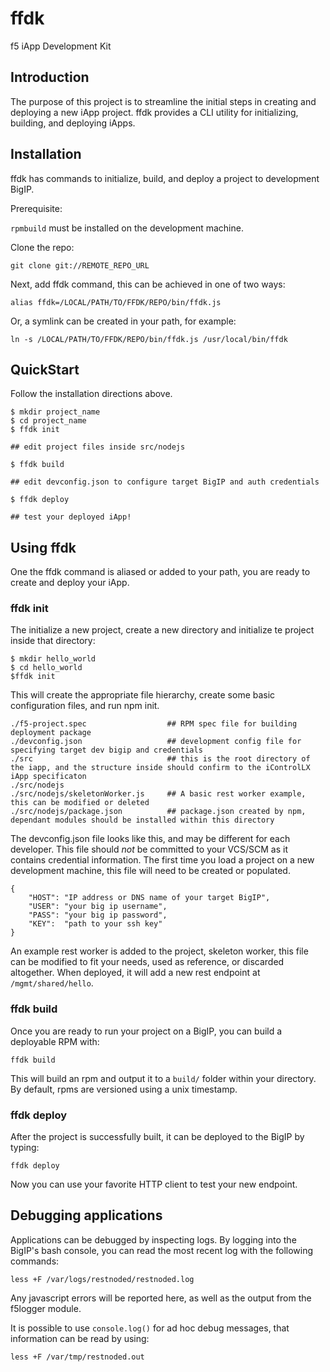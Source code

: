 # ffdk
f5 iApp Development Kit

## Introduction

The purpose of this project is to streamline the initial steps in creating and deploying a new iApp project. ffdk provides a CLI utility for initializing, building, and deploying iApps.

## Installation

ffdk has commands to initialize, build, and deploy a project to development BigIP.

Prerequisite:

`rpmbuild` must be installed on the development machine.

Clone the repo:

`git clone git://REMOTE_REPO_URL`

Next, add ffdk command, this can be achieved in one of two ways:

`alias ffdk=/LOCAL/PATH/TO/FFDK/REPO/bin/ffdk.js`

Or, a symlink can be created in your path, for example:

`ln -s /LOCAL/PATH/TO/FFDK/REPO/bin/ffdk.js /usr/local/bin/ffdk`

## QuickStart

Follow the installation directions above. 

```
$ mkdir project_name
$ cd project_name
$ ffdk init

## edit project files inside src/nodejs

$ ffdk build

## edit devconfig.json to configure target BigIP and auth credentials

$ ffdk deploy

## test your deployed iApp!
```

## Using ffdk

One the ffdk command is aliased or added to your path, you are ready to create and deploy your iApp.

### ffdk init

The initialize a new project, create a new directory and initialize te project inside that directory:

```
$ mkdir hello_world
$ cd hello_world
$ffdk init
```


This will create the appropriate file hierarchy, create some basic configuration files, and run npm init.

```
./f5-project.spec                  ## RPM spec file for building deployment package
./devconfig.json                   ## development config file for specifying target dev bigip and credentials
./src                              ## this is the root directory of the iapp, and the structure inside should confirm to the iControlLX iApp specificaton
./src/nodejs                     
./src/nodejs/skeletonWorker.js     ## A basic rest worker example, this can be modified or deleted
./src/nodejs/package.json          ## package.json created by npm, dependant modules should be installed within this directory
```


The devconfig.json file looks like this, and may be different for each developer. This file should _not_ be committed to your VCS/SCM as it contains credential information. The first time you load a project on a new development machine, this file will need to be created or populated. 

```
{
    "HOST": "IP address or DNS name of your target BigIP",
    "USER": "your big ip username",
    "PASS": "your big ip password",
    "KEY":  "path to your ssh key"
}
```

An example rest worker is added to the project, skeleton worker, this file can be modified to fit your needs, used as reference, or discarded altogether. When deployed, it will add a new rest endpoint at `/mgmt/shared/hello`.

### ffdk build

Once you are ready to run your project on a BigIP, you can build a deployable RPM with:

`ffdk build`

This will build an rpm and output it to a `build/` folder within your directory. By default, rpms are versioned using a unix timestamp.

### ffdk deploy

After the project is successfully built, it can be deployed to the BigIP by typing:

`ffdk deploy`

Now you can use your favorite HTTP client to test your new endpoint.

## Debugging applications

Applications can be debugged by inspecting logs. By logging into the BigIP's bash console, you can read the most recent log with the following commands:

`less +F /var/logs/restnoded/restnoded.log`

Any javascript errors will be reported here, as well as the output from the f5logger module. 

It is possible to use `console.log()` for ad hoc debug messages, that information can be read by using:

`less +F /var/tmp/restnoded.out`